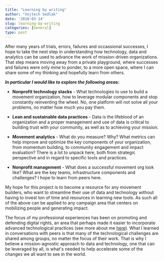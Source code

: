 ```yaml
---
title: "Learning by writing"
author: "Vojtech Sedlak"
date: '2018-03-14'
slug: learning-by-writing
categories: [General]
type: post
---
```



After many years of trials, errors, failures and occassional successes, I hope to take the next step in understanding how technology, data and analytics can be used to advance the work of mission-driven organizations. That step means moving away from a private playground, where successes and failures were only mine to ponder, to a more open space, where I can share some of my thinking and hopefully learn from others.

_**In particular I would like to explore the following areas:**_

- **Nonprofit technology stacks** - What technologies to use to build a movement organization, how to leverage modular components and stop constantly reinventing the wheel. No, one platform will not solve all your problems, no matter how much you pay them.

- **Lean and sustainable data practices** - Data is the lifeblood of an organization and a proper management and use of data is critical to building trust with your community, as well as to achieving your mission.

- **Movement analytics** - What do you measure? Why? What metrics can help improve and optimize the key components of your organization, from momentum building, to community engagement and impact evaluation? There is a lot to unpack here, both from strategic perspective and in regard to specific tools and practices. 

- **Nonprofit management** - What does a successful movement org look like? What are the key teams, infrastructure components and challenges? I hope to learn from peers here.

My hope for this project is to become a resource for any movement builders, who want to streamline their use of data and technology without having to invest ton of time and resources in learning new tools. As such all of the above can be applied to any campaign area that centers on mobilizing people and generating impact. 

The focus of my professional experiences has been on promoting and defending digital rights, an area that perhaps made it easier to incorporate advanced technological practices (see more about me [here](/about)). What I learned in conversations with peers is that many of the technological challenges are shared among groups, no matter the focus of their work. That is why I believe a mission-agnostic approach to data and technology, one that can be leveraged by all, is what's needed to help accelerate some of the changes we all want to see in the world. 
